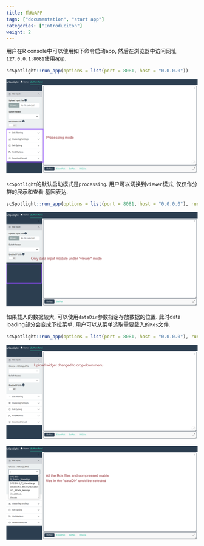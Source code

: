 ```yaml
---
title: 启动APP
tags: ["documentation", "start app"]
categories: ["Introduciton"]
weight: 2
---
```


用户在R console中可以使用如下命令启动app, 然后在浏览器中访问网址`127.0.0.1:8081`使用app.

```R
scSpotlight::run_app(options = list(port = 8081, host = "0.0.0.0"))
```

![](processing_mode_ui.png)

`scSpotlight`的默认启动模式是`processing`. 用户可以切换到`viewer`模式, 仅仅作分群的展示和查看
基因表达.

```R
scSpotlight::run_app(options = list(port = 8081, host = "0.0.0.0"), runningMode = "viewer")
```

![](viewer_mode_ui.png)

如果载人的数据较大, 可以使用`dataDir`参数指定存放数据的位置. 此时data loading部分会变成下拉菜单,
用户可以从菜单选取需要载入的`Rds`文件.

```R
scSpotlight::run_app(options = list(port = 8081, host = "0.0.0.0"), runningMode = "viewer", dataDir = "/path/to/data_directory")
```

![](dataDir_1.png)

![](dataDir_2.png)
